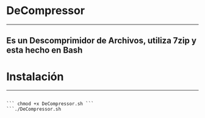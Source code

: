 # DeCompressor
--------------

Es un Descomprimidor de Archivos, utiliza 7zip y esta hecho en Bash
-------------------------------------------------------------------

# Instalación
-------------

```git clone https://www.github.com/S0ulx3/DeCompressor

``` chmod +x DeCompressor.sh ```
```./DeCompressor.sh
